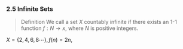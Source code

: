 ### 2.5 Infinite Sets

>Definition
We call a set $X$ countably infinite if there exists an 1-1 function $f: N\to x$, where $N$ is positive integers.

$X=\{2, 4, 6, 8 \cdots\}, f(n) = 2n$,
